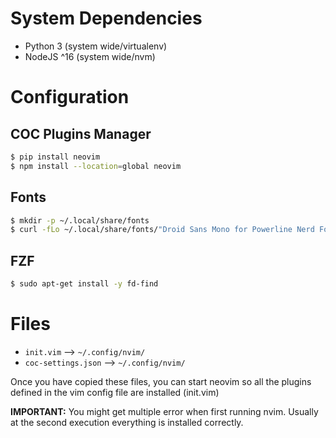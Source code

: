 # System Dependencies

- Python 3    (system wide/virtualenv)
- NodeJS ^16  (system wide/nvm)

# Configuration

## COC Plugins Manager

```bash
$ pip install neovim
$ npm install --location=global neovim
```

## Fonts

```bash
$ mkdir -p ~/.local/share/fonts
$ curl -fLo ~/.local/share/fonts/"Droid Sans Mono for Powerline Nerd Font Complete.otf" https://github.com/ryanoasis/nerd-fonts/raw/master/patched-fonts/DroidSansMono/complete/Droid%20Sans%20Mono%20Nerd%20Font%20Complete.otf
```

## FZF

```bash
$ sudo apt-get install -y fd-find
```

# Files

- `init.vim` --> `~/.config/nvim/`
- `coc-settings.json` --> `~/.config/nvim/`

Once you have copied these files, you can start neovim so all the plugins defined in the vim config file are installed (init.vim)

**IMPORTANT:** You might get multiple error when first running nvim. Usually at the second execution everything is installed correctly.
